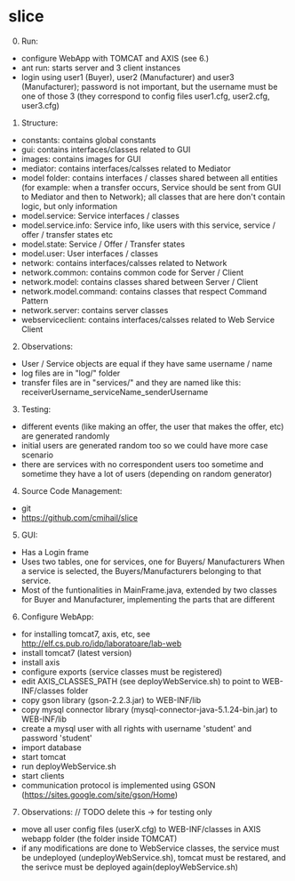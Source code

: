 slice
=====

0. Run:
  - configure WebApp with TOMCAT and AXIS (see 6.)
  - ant run: starts server and 3 client instances
  - login using user1 (Buyer), user2 (Manufacturer) and user3 (Manufacturer);
    password is not important, but the username must be one of those 3 (they correspond to config files user1.cfg, user2.cfg, user3.cfg)

1. Structure:
  - constants: contains global constants
  - gui: contains interfaces/classes related to GUI
  - images: contains images for GUI
  - mediator: contains interfaces/calsses related to Mediator
  - model folder: contains interfaces / classes shared between all entities
  (for example: when a transfer occurs, Service should be sent from GUI
  to Mediator and then to Network); all classes that are here don't
  contain logic, but only information
  - model.service: Service interfaces / classes
  - model.service.info: Service info, like users with this service,
    service / offer / transfer states etc
  - model.state: Service / Offer / Transfer states
  - model.user: User interfaces / classes
  - network: contains interfaces/calsses related to Network
  - network.common: contains common code for Server / Client
  - network.model: contains classes shared between Server / Client
  - network.model.command: contains classes that respect Command Pattern
  - network.server: contains server classes
  - webserviceclient: contains interfaces/calsses related to Web
    Service Client

2. Observations:
  - User / Service objects are equal if they have same username / name
  - log files are in "log/" folder
  - transfer files are in "services/" and they are named like this:
    receiverUsername_serviceName_senderUsername

3. Testing:
  - different events (like making an offer, the user that makes the
    offer, etc) are generated randomly
  - initial users are generated random too so we could have more case
    scenario
  - there are services with no correspondent users too sometime and
    sometime they have a lot of users (depending on random generator)

4. Source Code Management:
  - git
  - https://github.com/cmihail/slice

5. GUI:
  - Has a Login frame
  - Uses two tables, one for services, one for Buyers/ Manufacturers
    When a service is selected, the Buyers/Manufacturers belonging to that service.
  - Most of the funtionalities in MainFrame.java, extended by two classes for Buyer
    and Manufacturer, implementing the parts that are different

6. Configure WebApp:
  - for installing tomcat7, axis, etc, see http://elf.cs.pub.ro/idp/laboratoare/lab-web
  - install tomcat7 (latest version)
  - install axis
  - configure exports (service classes must be registered)
  - edit AXIS_CLASSES_PATH (see deployWebService.sh) to point to WEB-INF/classes folder
  - copy gson library (gson-2.2.3.jar) to WEB-INF/lib
  - copy mysql connector library (mysql-connector-java-5.1.24-bin.jar) to WEB-INF/lib
  - create a mysql user with all rights with username 'student' and password 'student'
  - import database
  - start tomcat
  - run deployWebService.sh
  - start clients
  - communication protocol is implemented using GSON (https://sites.google.com/site/gson/Home)

7. Observations: // TODO delete this -> for testing only
  - move all user config files (userX.cfg) to WEB-INF/classes in AXIS webapp folder
    (the folder inside TOMCAT)
  - if any modifications are done to WebService classes, the service must be undeployed
    (undeployWebService.sh), tomcat must be restared, and the serivce must be deployed
    again(deployWebService.sh)

